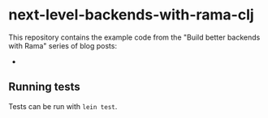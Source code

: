 # next-level-backends-with-rama-clj

This repository contains the example code from the "Build better backends with Rama" series of blog posts:

-


## Running tests

Tests can be run with `lein test`.
